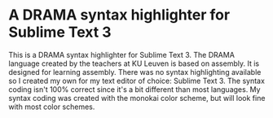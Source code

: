 # A DRAMA syntax highlighter for Sublime Text 3
This is a DRAMA syntax highlighter for Sublime Text 3. The DRAMA language created by the teachers at KU Leuven is based on assembly. It is designed for learning assembly. There was no syntax highlighting available so I created my own for my text editor of choice: Sublime Text 3. The syntax coding isn't 100% correct since it's a bit different than most languages. My syntax coding was created with the monokai color scheme, but will look fine with most color schemes.
